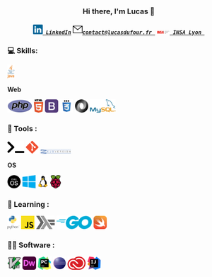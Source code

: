 <h3 align="center">Hi there, I'm Lucas 👋</h3>
<h5 align="center">
  <code><a href="https://www.linkedin.com/in/lucas-d-523635128/" title="LinkedIn Profile"><img width="22" src="/img/linkedin.svg"> LinkedIn</a></code>
  <code><a href="mailto:contact@lucasdufour.fr " title="Email"><img width="22" src="/img/email.svg">contact@lucasdufour.fr </a></code>
   <code><a href="https://www.insa-lyon.fr/" title="school"><img width="30" src="/img/insa.svg"> INSA Lyon </a></code>
</h5>


### :computer: Skills: 


<code><img height="30" src="/img/java.svg"></code>

**Web**

<code><img height="30" src="/img/php.svg"></code>
<code><img height="30" src="/img/html5.svg"></code>
<code><img height="30" src="/img/bootstrap.svg"></code>
<code><img height="30" src="/img/css.svg"></code>
<code><img height="30" src="/img/json.svg"></code>
<code><img height="30" src="/img/mysql.svg"></code>



### :wrench: Tools :

<code><img height="30" src="/img/terminal.svg"></code>
<code><img height="30" src="/img/git.svg"></code>
<code><img height="10" src="/img/subversion.svg"></code>

**OS**

<code><img height="30" src="/img/macos.svg"></code>
<code><img height="30" src="/img/windows.svg"></code>
<code><img height="30" src="/img/linux.svg"></code>
<code><img height="30" src="/img/raspberry.svg"></code>

### :pencil: Learning :

<code><img height="30" src="/img/python.svg"></code>
<code><img height="30" src="/img/javascript.svg"></code>
<code><img height="30" src="/img/haskell.svg"></code>
<code><img height="30" src="/img/go.svg"></code>
<code><img height="30" src="/img/swift.svg"></code>

### 👨‍💻 Software :

<code><img height="30" src="/img/vim.svg"></code>
<code><img height="30" src="/img/dreamweaver.svg"></code>
<code><img height="30" src="/img/pycharm.svg"></code>
<code><img height="30" src="/img/eclipse.svg"></code>
<code><img height="30" src="/img/adobecc.svg"></code>
<code><img height="30" src="/img/intelliJ.svg"></code>


<!--
**lduf/lduf** is a ✨ _special_ ✨ repository because its `README.md` (this file) appears on your GitHub profile.

Here are some ideas to get you started:

- 🔭 I’m currently working on ...
- 🌱 I’m currently learning ...
- 👯 I’m looking to collaborate on ...
- 🤔 I’m looking for help with ...
- 💬 Ask me about ...
- 📫 How to reach me: ...
- 😄 Pronouns: ...
- ⚡ Fun fact: ...
-->
